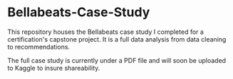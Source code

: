 # Bellabeats-Case-Study
This repository houses the Bellabeats case study I completed for a certification's capstone project. It is a full data analysis from data cleaning to recommendations.

The full case study is currently under a PDF file and will soon be uploaded to Kaggle to insure shareability.

